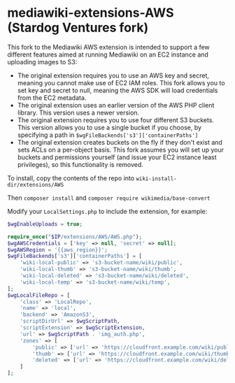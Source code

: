 # mediawiki-extensions-AWS (Stardog Ventures fork)

This fork to the Mediawiki AWS extension is intended to support a few different features aimed at running Mediawiki on an EC2 instance and uploading images to S3:

- The original extension requires you to use an AWS key and secret, meaning you cannot make use of EC2 IAM roles. This fork allows you to set key and secret to null, meaning the AWS SDK will load credentials from the EC2 metadata.
- The original extension uses an earlier version of the AWS PHP client library. This version uses a newer version.
- The original extension requires you to use four different S3 buckets. This version allows you
to use a single bucket if you choose, by specifying a path in `$wgFileBackends['s3']['containerPaths']`
- The original extension creates buckets on the fly if they don't exist and sets ACLs on a per-object basis. This fork assumes you will set up your buckets and permissions yourself (and issue your EC2 instance least privileges), so this functionality is removed.

To install, copy the contents of the repo into `wiki-install-dir/extensions/AWS`

Then `composer install` and `composer require wikimedia/base-convert`

Modify your `LocalSettings.php` to include the extension, for example:

```php
$wgEnableUploads = true;

require_once("$IP/extensions/AWS/AWS.php");
$wgAWSCredentials = ['key' => null, 'secret' => null];
$wgAWSRegion = '{{aws_region}}';
$wgFileBackends['s3']['containerPaths'] = [
	'wiki-local-public' => 's3-bucket-name/wiki/public',
	'wiki-local-thumb' => 's3-bucket-name/wiki/thumb',
	'wiki-local-deleted' => 's3-bucket-name/wiki/deleted',
	'wiki-local-temp' => 's3-bucket-name/wiki/temp',
];
$wgLocalFileRepo = [
	'class' => 'LocalRepo',
	'name' => 'local',
	'backend' => 'AmazonS3',
	'scriptDirUrl' => $wgScriptPath,
	'scriptExtension' => $wgScriptExtension,
	'url' => $wgScriptPath . 'img_auth.php',
	'zones' => [
		'public' => ['url' => 'https://cloudfront.example.com/wiki/public'],
		'thumb' => ['url' => 'https://cloudfront.example.com/wiki/thumb'],
		'deleted' => ['url' => 'https://cloudfront.example.com/wiki/deleted'],
	]
];
```
